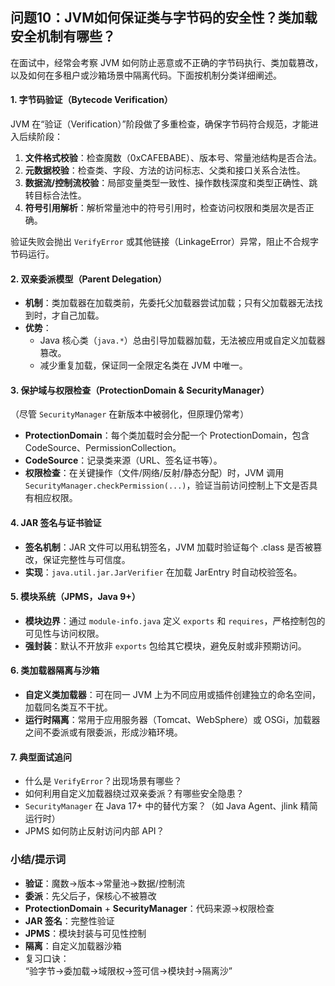## 问题10：JVM如何保证类与字节码的安全性？类加载安全机制有哪些？

在面试中，经常会考察 JVM 如何防止恶意或不正确的字节码执行、类加载篡改，以及如何在多租户或沙箱场景中隔离代码。下面按机制分类详细阐述。

#### 1. 字节码验证（Bytecode Verification）  
JVM 在“验证（Verification）”阶段做了多重检查，确保字节码符合规范，才能进入后续阶段：  
1. **文件格式校验**：检查魔数（0xCAFEBABE）、版本号、常量池结构是否合法。  
2. **元数据校验**：检查类、字段、方法的访问标志、父类和接口关系合法性。  
3. **数据流/控制流校验**：局部变量类型一致性、操作数栈深度和类型正确性、跳转目标合法性。  
4. **符号引用解析**：解析常量池中的符号引用时，检查访问权限和类层次是否正确。

验证失败会抛出 `VerifyError` 或其他链接（LinkageError）异常，阻止不合规字节码运行。

#### 2. 双亲委派模型（Parent Delegation）  
- **机制**：类加载器在加载类前，先委托父加载器尝试加载；只有父加载器无法找到时，才自己加载。  
- **优势**：  
  - Java 核心类（`java.*`）总由引导加载器加载，无法被应用或自定义加载器篡改。  
  - 减少重复加载，保证同一全限定名类在 JVM 中唯一。

#### 3. 保护域与权限检查（ProtectionDomain & SecurityManager）  
（尽管 `SecurityManager` 在新版本中被弱化，但原理仍常考）  
- **ProtectionDomain**：每个类加载时会分配一个 ProtectionDomain，包含 CodeSource、PermissionCollection。  
- **CodeSource**：记录类来源（URL、签名证书等）。  
- **权限检查**：在关键操作（文件/网络/反射/静态分配）时，JVM 调用 `SecurityManager.checkPermission(...)`，验证当前访问控制上下文是否具有相应权限。  

#### 4. JAR 签名与证书验证  
- **签名机制**：JAR 文件可以用私钥签名，JVM 加载时验证每个 .class 是否被篡改，保证完整性与可信度。  
- **实现**：`java.util.jar.JarVerifier` 在加载 JarEntry 时自动校验签名。

#### 5. 模块系统（JPMS，Java 9+）  
- **模块边界**：通过 `module-info.java` 定义 `exports` 和 `requires`，严格控制包的可见性与访问权限。  
- **强封装**：默认不开放非 `exports` 包给其它模块，避免反射或非预期访问。

#### 6. 类加载器隔离与沙箱  
- **自定义类加载器**：可在同一 JVM 上为不同应用或插件创建独立的命名空间，加载同名类互不干扰。  
- **运行时隔离**：常用于应用服务器（Tomcat、WebSphere）或 OSGi，加载器之间不委派或有限委派，形成沙箱环境。

#### 7. 典型面试追问  
- 什么是 `VerifyError`？出现场景有哪些？  
- 如何利用自定义加载器绕过双亲委派？有哪些安全隐患？  
- `SecurityManager` 在 Java 17+ 中的替代方案？（如 Java Agent、jlink 精简运行时）  
- JPMS 如何防止反射访问内部 API？  

### 小结/提示词  
- **验证**：魔数→版本→常量池→数据/控制流  
- **委派**：先父后子，保核心不被篡改  
- **ProtectionDomain** + **SecurityManager**：代码来源→权限检查  
- **JAR 签名**：完整性验证  
- **JPMS**：模块封装与可见性控制  
- **隔离**：自定义加载器沙箱  
- 复习口诀：  
  “验字节→委加载→域限权→签可信→模块封→隔离沙”  